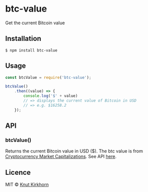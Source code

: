# btc-value
Get the current Bitcoin value

## Installation
```
$ npm install btc-value
```

## Usage
```js
const btcValue = require('btc-value');

btcValue()
    .then((value) => {
        console.log('$' + value)
        // => displays the current value of Bitcoin in USD
        // => e.g. $16258.2
    });
```

## API
### btcValue()
Returns the current Bitcoin value in USD ($).
The btc value is from [Cryptocurrency Market Capitalizations](https://coinmarketcap.com/). See API [here](https://coinmarketcap.com/api/).

## Licence
MIT © [Knut Kirkhorn](LICENSE)